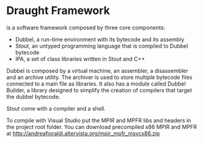 # Draught Framework
is a software framework composed by three core components:
+ Dubbel, a run-time environment with its bytecode and its assembly
+ Stout, an untyped programming language that is compiled to Dubbel bytecode
+ IPA, a set of class libraries written in Stout and C++

Dubbel is composed by a virtual machine, an assembler, a disassembler and an archive utility.
The archiver is used to store multiple bytecode files connected to a main file as libraries.
It also has a module called Dubbel Builder, a library designed to simplify the creation of compilers that target the dubbel bytecode.

Stout come with a compiler and a shell.

To compile with Visual Studio put the MPIR and MPFR libs and headers in the project root folder.
You can download precompiled x86 MPIR and MPFR at http://andreafioraldi.altervista.org/mpir_mpfr_msvcx86.zip
